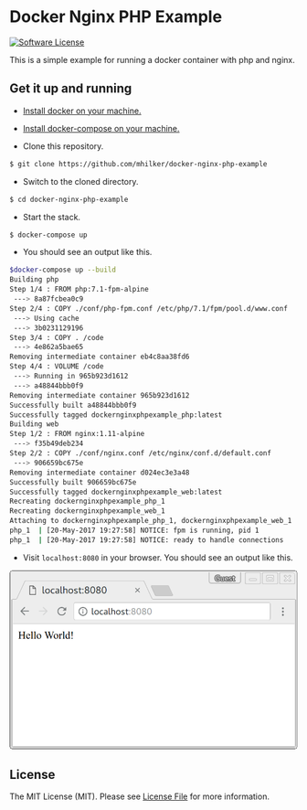 # Docker Nginx PHP Example

[![Software License][ico-license]](LICENSE.md)

This is a simple example for running a docker container with php and nginx.

## Get it up and running

- [Install docker on your machine.][install-docker]

- [Install docker-compose on your machine.][install-docker-compose]

- Clone this repository.

``` bash
$ git clone https://github.com/mhilker/docker-nginx-php-example
```

- Switch to the cloned directory.

``` bash
$ cd docker-nginx-php-example
```

- Start the stack.

``` bash
$ docker-compose up
```

- You should see an output like this.

``` bash
$docker-compose up --build
Building php
Step 1/4 : FROM php:7.1-fpm-alpine
 ---> 8a87fcbea0c9
Step 2/4 : COPY ./conf/php-fpm.conf /etc/php/7.1/fpm/pool.d/www.conf
 ---> Using cache
 ---> 3b0231129196
Step 3/4 : COPY . /code
 ---> 4e862a5bae65
Removing intermediate container eb4c8aa38fd6
Step 4/4 : VOLUME /code
 ---> Running in 965b923d1612
 ---> a48844bbb0f9
Removing intermediate container 965b923d1612
Successfully built a48844bbb0f9
Successfully tagged dockernginxphpexample_php:latest
Building web
Step 1/2 : FROM nginx:1.11-alpine
 ---> f35b49deb234
Step 2/2 : COPY ./conf/nginx.conf /etc/nginx/conf.d/default.conf
 ---> 906659bc675e
Removing intermediate container d024ec3e3a48
Successfully built 906659bc675e
Successfully tagged dockernginxphpexample_web:latest
Recreating dockernginxphpexample_php_1
Recreating dockernginxphpexample_web_1
Attaching to dockernginxphpexample_php_1, dockernginxphpexample_web_1
php_1  | [20-May-2017 19:27:58] NOTICE: fpm is running, pid 1
php_1  | [20-May-2017 19:27:58] NOTICE: ready to handle connections
```

- Visit `localhost:8080` in your browser. You should see an output like this.

![Hello World Output with Docker and PHP + Nginx](./resources/screenshot-01.png)

## License

The MIT License (MIT). Please see [License File](LICENSE.md) for more information.

[ico-license]: https://img.shields.io/badge/license-MIT-brightgreen.svg?style=flat-square
[install-docker]: https://docs.docker.com/engine/installation
[install-docker-compose]: https://docs.docker.com/compose/install
